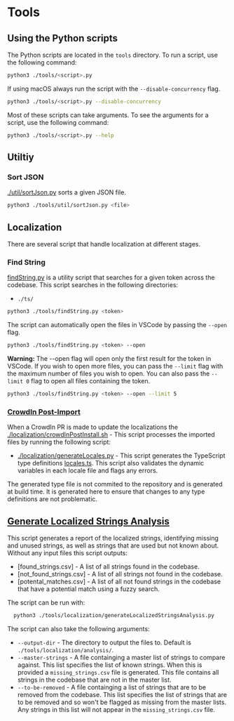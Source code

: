 # Tools

## Using the Python scripts

The Python scripts are located in the `tools` directory. To run a script, use the following command:

```bash
python3 ./tools/<script>.py
```

If using macOS always run the script with the `--disable-concurrency` flag.

```bash
python3 ./tools/<script>.py --disable-concurrency
```

Most of these scripts can take arguments. To see the arguments for a script, use the following command:

```bash
python3 ./tools/<script>.py --help
```

## Utiltiy

### Sort JSON

[./util/sortJson.py](./util/sortJson.py) sorts a given JSON file.

```bash
python3 ./tools/util/sortJson.py <file>
```

## Localization

There are several script that handle localization at different stages.

### Find String

[findString.py](./findString.py) is a utility script that searches for a given token across the codebase. This script
searches in the following directories:

- `./ts/`

```bash
python3 ./tools/findString.py <token>
```

The script can automatically open the files in VSCode by passing the `--open` flag.

```bash
python3 ./tools/findString.py <token> --open
```

**Warning:** The --open flag will open only the first result for the token in VSCode. If you wish to open more files,
you can pass the `--limit` flag with the maximum number of files you wish to open. You can also pass the `--limit 0`
flag to open all files containing the token.

```bash
python3 ./tools/findString.py <token> --open --limit 5
```

### [CrowdIn Post-Import](./localization/crowdInPostImport.sh)

When a CrowdIn PR is made to update the localizations
the [./localization/crowdInPostInstall.sh](./localization/crowdInPostImport.sh) - This script processes the imported
files by running the following script:

- [./localization/generateLocales.py](./localization/generateLocales.py) - This script generates the TypeScript type
  definitions [locales.ts](../ts/localization/locales.ts). This script also validates the dynamic variables in each
  locale file and flags any errors.

The generated type file is not commited to the repository and is generated at build time. It is generated here to ensure
that changes to any type definitions are not problematic.

## [Generate Localized Strings Analysis](./localization/generateLocalizedStringsAnalysis.sh)

This script generates a report of the localized strings, identifying missing and unused strings, as well as strings that
are used but not known about. Without any input files this script outputs:

- [found_strings.csv] - A list of all strings found in the codebase.
- [not_found_strings.csv] - A list of all strings not found in the codebase.
- [potental_matches.csv] - A list of all not found strings in the codebase that have a potential match using a fuzzy
  search.

The script can be run with:

```bash
  python3 ./tools/localization/generateLocalizedStringsAnalysis.py
```

The script can also take the following arguments:

- `--output-dir` - The directory to output the files to. Default is `./tools/localization/analysis/`.
- `--master-strings` - A file containging a master list of strings to compare against. This list specifies the list of
  known strings. When this is provided a `missing_strings.csv` file is generated. This file contains all strings in the
  codebase that are not in the master list.
- `--to-be-removed` - A file containging a list of strings that are to be removed from the codebase. This list specifies
  the list of strings that are to be removed and so won't be flagged as missing from the master lists. Any strings in
  this list will not appear in the `missing_strings.csv` file.
